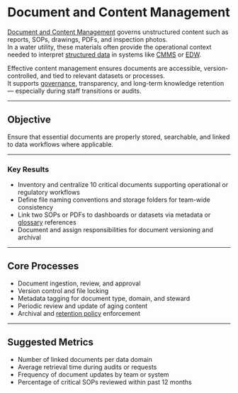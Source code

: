 # Document and Content Management

[Document and Content Management](../glossary.md#document-and-content-management) governs unstructured content such as reports, SOPs, drawings, PDFs, and inspection photos.  
In a water utility, these materials often provide the operational context needed to interpret [structured data](../glossary.md#data-architecture) in systems like [CMMS](../glossary.md#cmms) or [EDW](../glossary.md#data-warehouse-edw).

Effective content management ensures documents are accessible, version-controlled, and tied to relevant datasets or processes.  
It supports [governance](../glossary.md#data-governance), transparency, and long-term knowledge retention — especially during staff transitions or audits.

---

## Objective

Ensure that essential documents are properly stored, searchable, and linked to data workflows where applicable.

---

### Key Results

- Inventory and centralize 10 critical documents supporting operational or regulatory workflows  
- Define file naming conventions and storage folders for team-wide consistency  
- Link two SOPs or PDFs to dashboards or datasets via metadata or [glossary](../glossary.md#business-glossary) references  
- Document and assign responsibilities for document versioning and archival  

---

## Core Processes

- Document ingestion, review, and approval  
- Version control and file locking  
- Metadata tagging for document type, domain, and steward  
- Periodic review and update of aging content  
- Archival and [retention policy](../glossary.md#data-retention-policy) enforcement  

---

## Suggested Metrics

- Number of linked documents per data domain  
- Average retrieval time during audits or requests  
- Frequency of document updates by team or system  
- Percentage of critical SOPs reviewed within past 12 months
